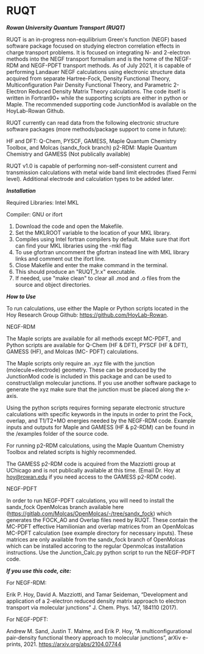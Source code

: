 # RUQT

***Rowan University Quantum Transport (RUQT)***

RUQT is an in-progress non-equilibrium Green's function (NEGF) based software package focused on studying electron correlation effects in charge transport problems. It is focused on integrating N- and 2-electron methods into the NEGF transport formalism and is the home of the NEGF-RDM and NEGF-PDFT transport methods. As of July 2021, it is capable of performing Landauer NEGF calculations using electronic structure data acquired from separate Hartree-Fock, Density Functional Theory, Multiconfiguration Pair Density Functional Theory, and Parametric 2-Electron Reduced Density Matrix Theory calculations. The code itself is written in Fortran90+ while the supporting scripts are either in python or Maple. The recommended supporting code JunctionMod is available on the HoyLab-Rowan Github.

RUQT currently can read data from the following electronic structure software packages (more methods/package support to come in future):

HF and DFT: Q-Chem, PYSCF, GAMESS, Maple Quantum Chemistry Toolbox, and Molcas (sandx_fock branch)
p2-RDM: Maple Quantum Chemistry and GAMESS (Not publically available)

RUQT v1.0 is capable of performing non-self-consistent current and transmission calculations with metal wide band limit electrodes (fixed Fermi level). 
Additional electrode and calculation types to be added later.

***Installation***

Required Libraries: Intel MKL

Compiler: GNU or ifort

1. Download the code and open the Makefile. 
2. Set the MKLROOT variable to the location of your MKL library. 
3. Compiles using Intel fortran compilers by default. Make sure that ifort can find your MKL libraries using the -mkl flag
3. To use gfortran uncomment the gfortran instead line with MKL library links and comment out the ifort line.
4. Close Makefile and enter the make command in the terminal.
5. This should produce an "RUQT_1r.x" executable. 
6. If needed, use "make clean" to clear all .mod and .o files from the source and object directories.

***How to Use***

To run calculations, use either the Maple or Python scripts located in the Hoy Research Group Github: https://github.com/HoyLab-Rowan. 


NEGF-RDM

The Maple scripts are available for all methods except MC-PDFT, and Python scripts are available for Q-Chem (HF & DFT), PYSCF (HF & DFT), GAMESS (HF), and Molcas (MC-
PDFT) calculations. 

The Maple scripts only require an .xyz file with the junction (molecule+electrode) geometry. These can be produced by the JunctionMod code is included in this package 
and can be used to construct/align molecular junctions. If you use another software package to generate the xyz make sure that the junction must be placed along the 
x-axis. 

Using the python scripts requires forming separate electronic structure calculations with specific keywords in the inputs in order to print the Fock, overlap, and 
T1/T2+MO energies needed by the NEGF-RDM code. Example inputs and outputs for Maple and GAMESS (HF & p2-RDM) can be found in the /examples folder of the source code.

For running p2-RDM calculations, using the Maple Quantum Chemistry Toolbox and related scripts is highly recommended.

The GAMESS p2-RDM code is acquired from the Mazziotti group at UChicago and is not publically available at this time. (Email Dr. Hoy at hoy@rowan.edu if you need 
access to the GAMESS p2-RDM code). 


NEGF-PDFT

In order to run NEGF-PDFT calculations, you will need to install the sandx_fock OpenMolcas branch available here (https://gitlab.com/Molcas/OpenMolcas/-/tree/sandx_fock) which generates the FOCK_AO and Overlap files need by RUQT. These contain the MC-PDFT effective Hamilionian and overlap matrices from an OpenMolcas 
MC-PDFT calculation (see example directory for necessary inputs). These matrices are only available from the sandx_fock branch of OpenMolcas which can be installed 
accoring to the regular Openmolcas installation instructions. Use the Junction_Calc.py python script to run the NEGF-PDFT code.

***If you use this code, cite:***

For NEGF-RDM:

Erik P. Hoy, David A. Mazziotti, and Tamar Seideman, “Development and application of a 2-electron reduced density matrix approach to electron transport via molecular 
junctions” J. Chem. Phys. 147, 184110 (2017).

For NEGF-PDFT:

Andrew M. Sand, Justin T. Malme, and Erik P. Hoy, “A multiconfigurational pair-density functional theory approach to molecular junctions”, arXiv e-prints, 2021.
https://arxiv.org/abs/2104.07744

